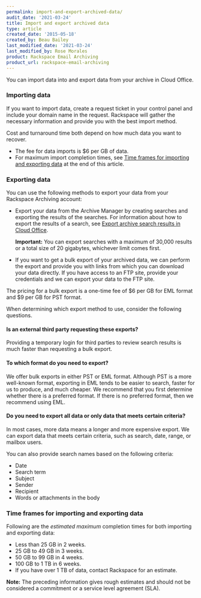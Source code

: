 ```yaml
---
permalink: import-and-export-archived-data/
audit_date: '2021-03-24'
title: Import and export archived data
type: article
created_date: '2015-05-18'
created_by: Beau Bailey
last_modified_date: '2021-03-24'
last_modified_by: Rose Morales
product: Rackspace Email Archiving
product_url: rackspace-email-archiving
---
```


You can import data into and export data from your archive in Cloud Office.

### Importing data

If you want to import data, create a request ticket in your control panel and
include your domain name in the request. Rackspace will gather the necessary
information and provide you with the best import method.

Cost and turnaround time both depend on how much data you want to recover.

- The fee for data imports is \$6 per GB of data.
- For maximum import completion times, see [Time frames for importing and
    exporting data](#maxtime) at the end of this article.

### Exporting data

You can use the following methods to export your data from your Rackspace
Archiving account:

- Export your data from the Archive Manager by creating searches and exporting
    the results of the searches. For information about how to export the results
    of a search, see [Export archive search results in Cloud Office](/support/how-to/export-archive-search-results-in-cloud-office).

    **Important:** You can export searches with a maximum of 30,000 results or a total size of 20 gigabytes, whichever limit comes first.

- If you want to get a bulk export of your archived data, we can perform the
    export and provide you with links from which you can download your data
    directly. If you have access to an FTP site, provide your credentials and we
    can export your data to the FTP site.

The pricing for a bulk export is a one-time fee of \$6 per GB for EML format and
\$9 per GB for PST format.

When determining which export method to use, consider the following questions.

#### Is an external third party requesting these exports?

Providing a temporary login for third parties to review search results is much
faster than requesting a bulk export.

#### To which format do you need to export?

We offer bulk exports in either PST or EML format. Although PST is a more
well-known format, exporting in EML tends to be easier to search, faster for us
to produce, and much cheaper. We recommend that you first determine whether
there is a preferred format. If there is no preferred format, then we recommend
using EML.

#### Do you need to export all data or only data that meets certain criteria?

In most cases, more data means a longer and more expensive export. We can export
data that meets certain criteria, such as search, date, range, or mailbox users.

You can also provide search names based on the following criteria:

- Date
- Search term
- Subject
- Sender
- Recipient
- Words or attachments in the body

### Time frames for importing and exporting data

Following are the *estimated maximum* completion times for both importing and
exporting data:

- Less than 25 GB in 2 weeks.
- 25 GB to 49 GB in 3 weeks.
- 50 GB to 99 GB in 4 weeks.
- 100 GB to 1 TB in 6 weeks.
- If you have over 1 TB of data, contact Rackspace for an estimate.

**Note:** The preceding information gives rough estimates and should not be considered a commitment or a service level agreement (SLA).
